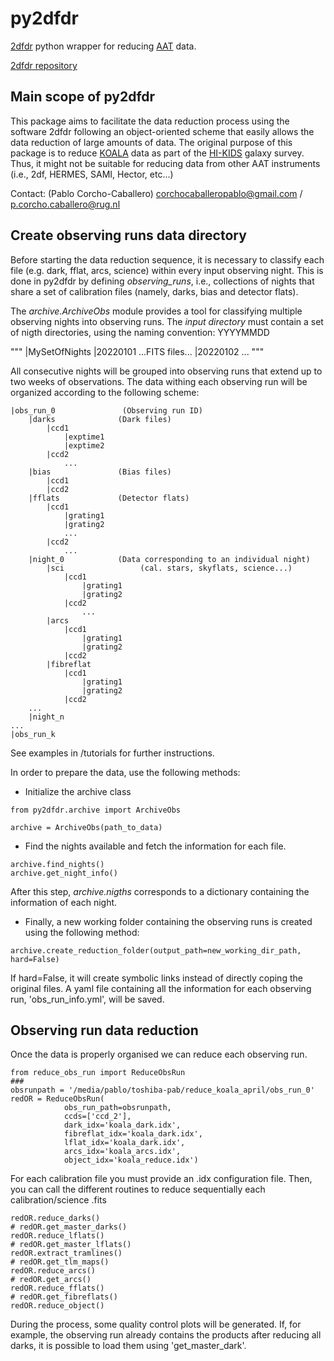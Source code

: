 # py2dfdr
[2dfdr](https://aat.anu.edu.au/science/software/2dfdr) python wrapper for reducing [AAT](https://aat.anu.edu.au/) data.

[2dfdr repository](https://dev.aao.org.au/rds/2dfdr)

## Main scope of py2dfdr

This package aims to facilitate the data reduction process using the software 2dfdr following an object-oriented scheme that easily allows the data reduction of large amounts of data. The original purpose of this package is to reduce [KOALA](https://aat.anu.edu.au/science/instruments/current/koala/overview) data as part of the [HI-KIDS]() galaxy survey. Thus, it might not be suitable for reducing data from other AAT instruments (i.e., 2df, HERMES, SAMI, Hector, etc...)

Contact: (Pablo Corcho-Caballero) corchocaballeropablo@gmail.com / p.corcho.caballero@rug.nl

## Create observing runs data directory
Before starting the data reduction sequence, it is necessary to classify each file (e.g. dark, fflat, arcs, science) within every input observing night. This is done in py2dfdr by defining *observing_runs*, i.e., collections of nights that share a set of calibration files (namely, darks, bias and detector flats). 

The *archive.ArchiveObs* module provides a tool for classifying multiple observing nights into observing runs. The *input directory* must contain a set of nigth directories, using the naming convention: YYYYMMDD

"""
    |MySetOfNights
        |20220101
            ...FITS files...
        |20220102
            ...
"""

All consecutive nights will be grouped into observing runs that extend up to two weeks of observations. The data withing each observing run will be organized according to the following scheme:

    |obs_run_0               (Observing run ID)
        |darks              (Dark files)
            |ccd1            
                |exptime1
                |exptime2
            |ccd2
                ...
        |bias               (Bias files)
            |ccd1
            |ccd2
        |fflats             (Detector flats) 
            |ccd1
                |grating1
                |grating2
                ...
            |ccd2
                ...
        |night_0            (Data corresponding to an individual night)
            |sci                 (cal. stars, skyflats, science...)
                |ccd1
                    |grating1
                    |grating2
                |ccd2
                    ...
            |arcs
                |ccd1
                    |grating1
                    |grating2
                |ccd2
            |fibreflat
                |ccd1
                    |grating1
                    |grating2
                |ccd2
        ...
        |night_n
    ...
    |obs_run_k

See examples in /tutorials for further instructions.

In order to prepare the data, use the following methods:
- Initialize the archive class
```commandline
from py2dfdr.archive import ArchiveObs

archive = ArchiveObs(path_to_data)
```
- Find the nights available and fetch the information for each file.
```commandline
archive.find_nights()
archive.get_night_info()
```
After this step, *archive.nigths* corresponds to a dictionary containing the information of each night.
- Finally, a new working folder containing the observing runs is created using the following method:
```commandline
archive.create_reduction_folder(output_path=new_working_dir_path, hard=False) 
```
If hard=False, it will create symbolic links instead of directly coping the original files.
A yaml file containing all the information for each observing run, 'obs_run_info.yml', will be saved.

## Observing run data reduction
Once the data is properly organised we can reduce each observing run.
```commandline
from reduce_obs_run import ReduceObsRun
### 
obsrunpath = '/media/pablo/toshiba-pab/reduce_koala_april/obs_run_0'
redOR = ReduceObsRun(
            obs_run_path=obsrunpath,
            ccds=['ccd_2'],
            dark_idx='koala_dark.idx',
            fibreflat_idx='koala_dark.idx',
            lflat_idx='koala_dark.idx',
            arcs_idx='koala_arcs.idx',
            object_idx='koala_reduce.idx')
```
For each calibration file you must provide an .idx configuration file.
Then, you can call the different routines to reduce sequentially each calibration/science .fits
```commandline
redOR.reduce_darks()
# redOR.get_master_darks()
redOR.reduce_lflats()
# redOR.get_master_lflats()
redOR.extract_tramlines()
# redOR.get_tlm_maps()
redOR.reduce_arcs()
# redOR.get_arcs()
redOR.reduce_fflats()
# redOR.get_fibreflats()
redOR.reduce_object()
```
During the process, some quality control plots will be generated.
If, for example, the observing run already contains the products after reducing all darks, it is possible to load them using 'get_master_dark'.

